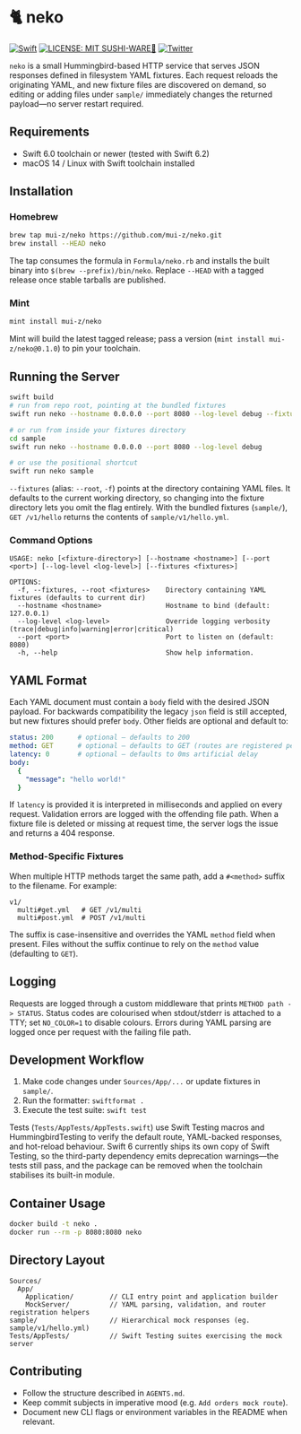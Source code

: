 # 🐈 neko

[![Swift](https://img.shields.io/badge/Swift-FA7343)](https://github.com/apple/swift)
[![LICENSE: MIT SUSHI-WARE🍣](https://raw.githubusercontent.com/watasuke102/mit-sushi-ware/master/MIT-SUSHI-WARE.svg)](https://github.com/mui-z/neko/blob/main/LICENSE)
[![Twitter](https://img.shields.io/twitter/url/https/twitter.com/mui_z_.svg?style=social&label=Follow%20%40mui-z)](https://twitter.com/mui_z_)


`neko` is a small Hummingbird-based HTTP service that serves JSON responses defined in filesystem YAML fixtures. Each request reloads the originating YAML, and new fixture files are discovered on demand, so editing or adding files under `sample/` immediately changes the returned payload—no server restart required.


## Requirements

- Swift 6.0 toolchain or newer (tested with Swift 6.2)
- macOS 14 / Linux with Swift toolchain installed

## Installation

### Homebrew

```sh
brew tap mui-z/neko https://github.com/mui-z/neko.git
brew install --HEAD neko
```

The tap consumes the formula in `Formula/neko.rb` and installs the built binary into `$(brew --prefix)/bin/neko`. Replace `--HEAD` with a tagged release once stable tarballs are published.

### Mint

```sh
mint install mui-z/neko
```

Mint will build the latest tagged release; pass a version (`mint install mui-z/neko@0.1.0`) to pin your toolchain.

## Running the Server

```sh
swift build
# run from repo root, pointing at the bundled fixtures
swift run neko --hostname 0.0.0.0 --port 8080 --log-level debug --fixtures sample

# or run from inside your fixtures directory
cd sample
swift run neko --hostname 0.0.0.0 --port 8080 --log-level debug

# or use the positional shortcut
swift run neko sample
```

`--fixtures` (alias: `--root`, `-f`) points at the directory containing YAML files. It defaults to the current working directory, so changing into the fixture directory lets you omit the flag entirely. With the bundled fixtures (`sample/`), `GET /v1/hello` returns the contents of `sample/v1/hello.yml`.

### Command Options

```text
USAGE: neko [<fixture-directory>] [--hostname <hostname>] [--port <port>] [--log-level <log-level>] [--fixtures <fixtures>]

OPTIONS:
  -f, --fixtures, --root <fixtures>    Directory containing YAML fixtures (defaults to current dir)
  --hostname <hostname>                Hostname to bind (default: 127.0.0.1)
  --log-level <log-level>              Override logging verbosity (trace|debug|info|warning|error|critical)
  --port <port>                        Port to listen on (default: 8080)
  -h, --help                           Show help information.
```

## YAML Format

Each YAML document must contain a `body` field with the desired JSON payload. For backwards compatibility the legacy `json` field is still accepted, but new fixtures should prefer `body`. Other fields are optional and default to:

```yaml
status: 200      # optional – defaults to 200
method: GET      # optional – defaults to GET (routes are registered per method)
latency: 0       # optional – defaults to 0ms artificial delay
body:
  {
    "message": "hello world!"
  }
```

If `latency` is provided it is interpreted in milliseconds and applied on every request. Validation errors are logged with the offending file path. When a fixture file is deleted or missing at request time, the server logs the issue and returns a 404 response.

### Method-Specific Fixtures

When multiple HTTP methods target the same path, add a `#<method>` suffix to the filename. For example:

```
v1/
  multi#get.yml   # GET /v1/multi
  multi#post.yml  # POST /v1/multi
```

The suffix is case-insensitive and overrides the YAML `method` field when present. Files without the suffix continue to rely on the `method` value (defaulting to `GET`).

## Logging

Requests are logged through a custom middleware that prints `METHOD path -> STATUS`. Status codes are colourised when stdout/stderr is attached to a TTY; set `NO_COLOR=1` to disable colours. Errors during YAML parsing are logged once per request with the failing file path.

## Development Workflow

1. Make code changes under `Sources/App/...` or update fixtures in `sample/`.
2. Run the formatter: `swiftformat .`
3. Execute the test suite: `swift test`

Tests (`Tests/AppTests/AppTests.swift`) use Swift Testing macros and HummingbirdTesting to verify the default route, YAML-backed responses, and hot-reload behaviour. Swift 6 currently ships its own copy of Swift Testing, so the third-party dependency emits deprecation warnings—the tests still pass, and the package can be removed when the toolchain stabilises its built-in module.

## Container Usage

```sh
docker build -t neko .
docker run --rm -p 8080:8080 neko
```

## Directory Layout

```
Sources/
  App/
    Application/         // CLI entry point and application builder
    MockServer/          // YAML parsing, validation, and router registration helpers
sample/                  // Hierarchical mock responses (eg. sample/v1/hello.yml)
Tests/AppTests/          // Swift Testing suites exercising the mock server
```

## Contributing

- Follow the structure described in `AGENTS.md`.
- Keep commit subjects in imperative mood (e.g. `Add orders mock route`).
- Document new CLI flags or environment variables in the README when relevant.
